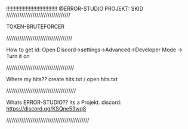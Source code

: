 !!!!!!!!!!!!!!!!!!!!!!!!!!!!!!!!!!
@ERROR-STUDIO   PROJEKT: SKID
//////////////////////////////////

TOKEN-BRUTEFORCER

///////////////////////////////////

How to get id:
Open Discord->settings->Advanced->Developer Mode -> Turn it on

////////////////////////////////////

Where my hits??
create hits.txt / open hits.txt

/////////////////////////////////////

Whats ERROR-STUDIO??
Its a Projekt.
discord: https://discord.gg/KSQne53wq8

////////////////////////////////////////////
